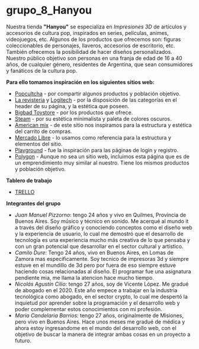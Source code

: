 # grupo_8_Hanyou

Nuestra tienda **"Hanyou"** se especializa en _Impresiones 3D_ de artículos y accesorios de cultura pop, inspirados en series,
películas, animes, videojuegos, etc. Algunos de los productos que ofrecemos son: figuras coleccionables de personajes, llaveros,
accesorios de escritorio, etc. También ofrecemos la posibilidad de hacer diseños personalizados.
Nuestro público objetivo son personas en una franja de edad de 16 a 40 años, de cualquier género, residentes de Argentina,
que sean consumidores y fanáticos de la cultura pop.

**Para ello tomamos inspiración en los siguientes sitios web:**

- [Popcultcha](https://www.popcultcha.com.au/) - por compartir algunos productos y población objetivo.
- [La revisteria](https://www.larevisteriacomics.com/) y [Logitech](https://www.logitechstore.com.ar/) - por la disposición de las categorías en el header de su página, y la estética que poseen.
- [Bigbad Toystore](https://www.bigbadtoystore.com/) - por los productos que ofrece.
- [Steam](https://store.steampowered.com/) - por su estética minimalista y paleta de colores oscuros.
- [American mix](https://www.americanmix.shop/) - de este sitio nos inspiramos para la estructura y estética del carrito de compras.
- [Mercado Libre](https://www.mercadolibre.com.ar/) - lo usamos como referencia para la estructura y elementos del sitio.
- [Playground](https://playground.digitalhouse.com/) - fue la inspiración para las páginas de login y registro.
- [Polygon](https://instagram.com/polygon3d.pos?igshid=YmMyMTA2M2Y=) - Aunque no sea un sitio web, incluimos esta página que es de un emprendimiento muy similar al nuestro. Tiene los mismos productos y población objetivo.

**Tablero de trabajo**

- [TRELLO](https://trello.com/b/3tX187De/hanyou-grupo-8)

**Integrantes del grupo**

- _Juan Manuel Pizzorno_: tengo 24 años y vivo en Quilmes, Provincia de Buenos Aires. Soy músico y técnico en sonido. Me acerqué al mundo it a través del diseño gráfico y conociendo conceptos como el diseño web y la experiencia de usuario, lo cual me demostró que el desarrollo de tecnología es una experiencia mucho más creativa de lo que pensaba y con un gran potencial que desarrollar en el sector cultural y artístico.
- _Camilo Dure_: Tengo 24 años, vivo en Buenos Aires, en Lomas de Zamora mas especificamente. Soy tecnico de impresoras 3d y siempre estuve en el mundillo de 3d pero por fuera de eso siempre estuve haciendo cosas relacionadas al diseño. El programar fue una asignatura pendiente mia, me llama la atencion hace mucho tiempo.
- _Nicolás Agustín Cilio_: tengo 27 años, soy de Vicente López. Me gradué de abogado en el 2020. Este año empece a trabajar en la industria tecnológica como abogado, en el sector crypto, lo cual me despertó la inquietud por aprender sobre la programación y el desarrollo web y poder complementar estos conocimientos con mi profesión.
- _Maria Candelaria Barrios:_ tengo 27 años, originalmente de Misiones, pero vivo en Buenos Aires. Hace unos meses me gradué de médica y ahora estoy ingresandome en el mundo del desarrollo web, con el objetivo de buscar la manera de integrar ambas cosas en un proyecto a futuro.
